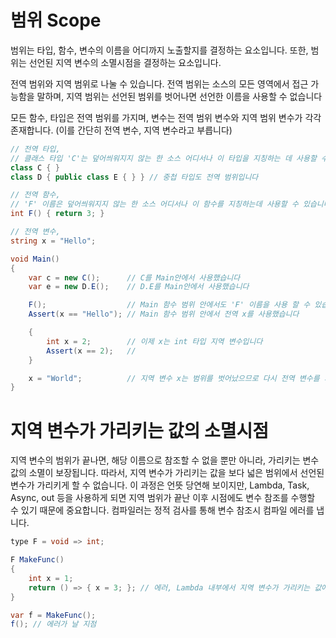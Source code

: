 # 범위 Scope

범위는 타입, 함수, 변수의 이름을 어디까지 노출할지를 결정하는 요소입니다. 또한, 범위는 선언된 지역 변수의 소멸시점을 결정하는 요소입니다.

전역 범위와 지역 범위로 나눌 수 있습니다. 전역 범위는 소스의 모든 영역에서 접근 가능함을 말하며, 지역 범위는 선언된 범위를 벗어나면 선언한 이름을 사용할 수 없습니다

모든 함수, 타입은 전역 범위를 가지며, 변수는 전역 범위 변수와 지역 범위 변수가 각각 존재합니다. (이를 간단히 전역 변수, 지역 변수라고 부릅니다)

```csharp
// 전역 타입, 
// 클래스 타입 'C'는 덮어씌워지지 않는 한 소스 어디서나 이 타입을 지칭하는 데 사용할 수 있습니다.
class C { }
class D { public class E { } } // 중첩 타입도 전역 범위입니다

// 전역 함수,
// 'F' 이름은 덮어씌워지지 않는 한 소스 어디서나 이 함수를 지칭하는데 사용할 수 있습니다.
int F() { return 3; }

// 전역 변수, 
string x = "Hello";  

void Main()
{
    var c = new C();      // C를 Main안에서 사용했습니다
    var e = new D.E();    // D.E를 Main안에서 사용했습니다

    F();                  // Main 함수 범위 안에서도 'F' 이름을 사용 할 수 있습니다
    Assert(x == "Hello"); // Main 함수 범위 안에서 전역 x를 사용했습니다

    {
        int x = 2;        // 이제 x는 int 타입 지역 변수입니다
        Assert(x == 2);   // 
    }

    x = "World";          // 지역 변수 x는 범위를 벗어났으므로 다시 전역 변수를 가리킵니다.
}
```

# 지역 변수가 가리키는 값의 소멸시점

지역 변수의 범위가 끝나면, 해당 이름으로 참조할 수 없을 뿐만 아니라, 가리키는 변수 값의 소멸이 보장됩니다. 따라서, 지역 변수가 가리키는 값을 보다 넓은 범위에서 선언된 변수가 가리키게 할 수 없습니다. 이 과정은 언뜻 당연해 보이지만, Lambda, Task, Async, out 등을 사용하게 되면 지역 범위가 끝난 이후 시점에도 변수 참조를 수행할 수 있기 때문에 중요합니다. 컴파일러는 정적 검사를 통해 변수 참조시 컴파일 에러를 냅니다.

```csharp
type F = void => int;

F MakeFunc()
{
	int x = 1;
	return () => { x = 3; }; // 에러, Lambda 내부에서 지역 변수가 가리키는 값에 대입하려고 했습니다. x를 명시적으로 heap에 할당해야 합니다.
}

var f = MakeFunc();
f(); // 에러가 날 지점
```